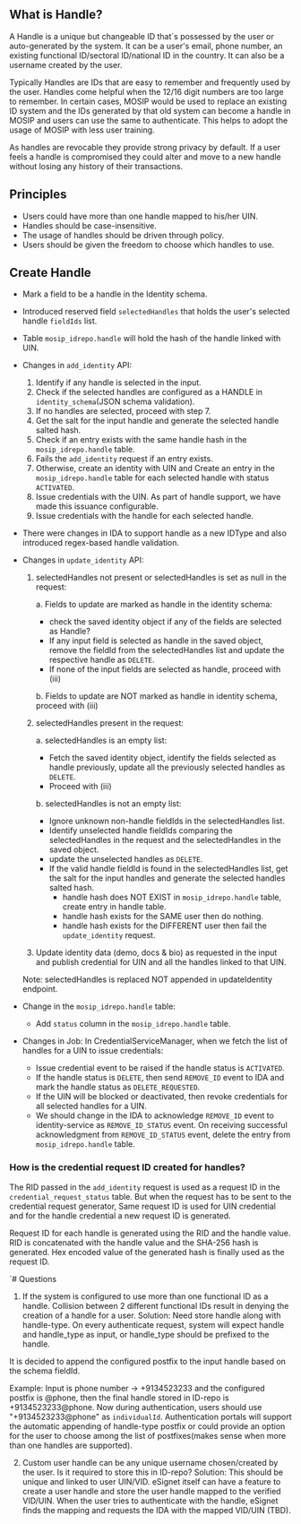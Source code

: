 ## What is Handle?

A Handle is a unique but changeable ID that`s possessed by the user or auto-generated by the system. It can be a user's email, phone number, an existing functional ID/sectoral ID/national ID in the country. It can also be a username created by the user. 

Typically Handles are IDs that are easy to remember and frequently used by the user. Handles come helpful when the 12/16 digit numbers are too large to remember. In certain cases, MOSIP would be used to replace an existing ID system and the IDs generated by that old system can become a handle in MOSIP and users can use the same to authenticate. This helps to adopt the usage of MOSIP with less user training. 

As handles are revocable they provide strong privacy by default. If a user feels a handle is compromised they could alter and move to a new handle without losing any history of their transactions. 

## Principles

* Users could have more than one handle mapped to his/her UIN.
* Handles should be case-insensitive.
* The usage of handles should be driven through policy.
* Users should be given the freedom to choose which handles to use.

## Create Handle

* Mark a field to be a handle in the Identity schema.
* Introduced reserved field `selectedHandles` that holds the user's selected handle `fieldIds` list.
* Table `mosip_idrepo.handle` will hold the hash of the handle linked with UIN.
* Changes in `add_identity` API:
    1. Identify if any handle is selected in the input.
    2. Check if the selected handles are configured as a HANDLE in `identity_schema`(JSON schema validation).
    3. If no handles are selected, proceed with step 7.
    4. Get the salt for the input handle and generate the selected handle salted hash.
    5. Check if an entry exists with the same handle hash in the `mosip_idrepo.handle` table.
    6. Fails the `add_identity` request if an entry exists.
    7. Otherwise, create an identity with UIN and Create an entry in the `mosip_idrepo.handle` table for each selected handle with status `ACTIVATED`.
    8. Issue credentials with the UIN. As part of handle support, we have made this issuance configurable.
    9. Issue credentials with the handle for each selected handle.
* There were changes in IDA to support handle as a new IDType and also introduced regex-based handle validation.
* Changes in `update_identity` API:

	1. selectedHandles not present or selectedHandles is set as null in the request:

		a. Fields to update are marked as handle in the identity schema:
		 - check the saved identity object if any of the fields are selected as Handle?
		 - If any input field is selected as handle in the saved object, remove the fieldId from the selectedHandles list and update the respective handle as `DELETE`.
		 - If none of the input fields are selected as handle, proceed with (iii)

		b. Fields to update are NOT marked as handle in identity schema, proceed with  (iii)

	2. selectedHandles present in the request:

		a. selectedHandles is an empty list:
		 - Fetch the saved identity object, identify the fields selected as handle previously, update all the previously selected handles as `DELETE`.
		 - Proceed with  (iii)

		b. selectedHandles is not an empty list:
		 - Ignore unknown non-handle fieldIds in the selectedHandles list.
		 - Identify unselected handle fieldIds comparing the selectedHandles in the request and the selectedHandles in the saved object.
		 - update the unselected handles as `DELETE`.
		 - If the valid handle fieldId is found in the selectedHandles list, get the salt for the input handles and generate the selected handles salted hash.
		    - handle hash does NOT EXIST in `mosip_idrepo.handle` table, create entry in handle table.
		    - handle hash exists for the SAME user then do nothing.
		    - handle hash exists for the DIFFERENT user then fail the `update_identity` request.

	3. Update identity data (demo, docs & bio) as requested in the input and publish credential for UIN and all the handles linked to that UIN.

	Note: selectedHandles is replaced NOT appended in updateIdentity endpoint.

* Change in the `mosip_idrepo.handle` table:
    - Add `status` column in the `mosip_idrepo.handle` table.

* Changes in Job: In CredentialServiceManager, when we fetch the list of handles for a UIN to issue credentials:
    - Issue credential event to be raised if the handle status is `ACTIVATED`.
    - If the handle status is `DELETE`, then send `REMOVE_ID` event to IDA and mark the handle status as `DELETE_REQUESTED`.
    - If the UIN will be blocked or deactivated, then revoke credentials for all selected handles for a UIN.
    - We should change in the IDA to acknowledge `REMOVE_ID` event to identity-service as `REMOVE_ID_STATUS` event. On receiving successful acknowledgment from `REMOVE_ID_STATUS` event, delete the entry from `mosip_idrepo.handle` table.

### How is the credential request ID created for handles?

The RID passed in the `add_identity` request is used as a request ID in the `credential_request_status` table. But when the request has to be sent to the credential request generator, Same request ID is used for UIN credential and for the handle credential a new request ID is generated.

Request ID for each handle is generated using the RID and the handle value. RID is concatenated with the handle value and the SHA-256 hash is generated. Hex encoded value of the generated hash is finally used as the request ID.
 

`# Questions

1. If the system is configured to use more than one functional ID as a handle. Collision between 2 different functional 
IDs result in denying the creation of a handle for a user.
Solution: Need store handle along with handle-type. On every authenticate request, system will expect handle and handle_type as input,
or handle_type should be prefixed to the handle.

It is decided to append the configured postfix to the input handle based on the schema fieldId.

Example: 
Input is phone number -> +9134523233 and the configured postfix is @phone, then the final handle stored in ID-repo is
+9134523233@phone. Now during authentication, users should use "+9134523233@phone" as `individualId`. Authentication 
portals will support the automatic appending of handle-type postfix or could provide an option for the user to choose among 
the list of postfixes(makes sense when more than one handles are supported).

2. Custom user handle can be any unique username chosen/created by the user. Is it required to store this in ID-repo?
Solution: This should be unique and linked to user UIN/VID. eSignet itself can have a feature to create a 
user handle and store the user handle mapped to the verified VID/UIN. When the user tries to authenticate with the 
handle, eSignet finds the mapping and requests the IDA with the mapped VID/UIN (TBD).
